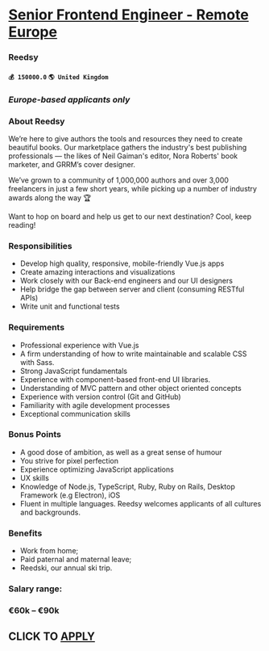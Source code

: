 # [Senior Frontend Engineer - Remote Europe](https://www.remotewlb.com/apply/senior-frontend-engineer-remote-europe)  
### Reedsy  
#### `💰 150000.0` `🌎 United Kingdom`  

### _Europe-based applicants only_

### About Reedsy

We’re here to give authors the tools and resources they need to create beautiful books. Our marketplace gathers the industry's best publishing professionals — the likes of Neil Gaiman's editor, Nora Roberts' book marketer, and GRRM’s cover designer.

We’ve grown to a community of 1,000,000 authors and over 3,000 freelancers in just a few short years, while picking up a number of industry awards along the way 🏆

Want to hop on board and help us get to our next destination? Cool, keep reading!

### Responsibilities

  * Develop high quality, responsive, mobile-friendly Vue.js apps
  * Create amazing interactions and visualizations
  * Work closely with our Back-end engineers and our UI designers
  * Help bridge the gap between server and client (consuming RESTful APIs)
  * Write unit and functional tests

### Requirements

  * Professional experience with Vue.js
  * A firm understanding of how to write maintainable and scalable CSS with Sass.
  * Strong JavaScript fundamentals
  * Experience with component-based front-end UI libraries.
  * Understanding of MVC pattern and other object oriented concepts
  * Experience with version control (Git and GitHub)
  * Familiarity with agile development processes
  * Exceptional communication skills

### Bonus Points

  * A good dose of ambition, as well as a great sense of humour
  * You strive for pixel perfection
  * Experience optimizing JavaScript applications
  * UX skills
  * Knowledge of Node.js, TypeScript, Ruby, Ruby on Rails, Desktop Framework (e.g Electron), iOS
  * Fluent in multiple languages. Reedsy welcomes applicants of all cultures and backgrounds.

### Benefits

  * Work from home;
  * Paid paternal and maternal leave; 
  * Reedski, our annual ski trip. 

### Salary range:

### €60k – €90k

  
## CLICK TO [APPLY](https://www.remotewlb.com/apply/senior-frontend-engineer-remote-europe)

